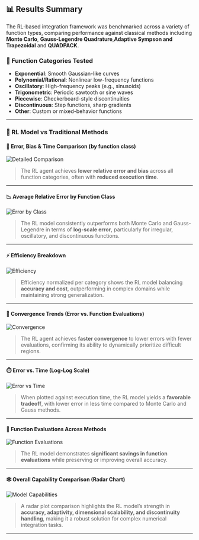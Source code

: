 ## 📊 Results Summary

The RL-based integration framework was benchmarked across a variety of function types, comparing performance against classical methods including **Monte Carlo**, **Gauss-Legendre Quadrature**,**Adaptive Sympson and Trapezoidal** and **QUADPACK**.

### 🔎 Function Categories Tested

- **Exponential**: Smooth Gaussian-like curves
- **Polynomial/Rational**: Nonlinear low-frequency functions
- **Oscillatory**: High-frequency peaks (e.g., sinusoids)
- **Trigonometric**: Periodic sawtooth or sine waves
- **Piecewise**: Checkerboard-style discontinuities
- **Discontinuous**: Step functions, sharp gradients
- **Other**: Custom or mixed-behavior functions

---

### 🧠 RL Model vs Traditional Methods

#### 🔻 Error, Bias & Time Comparison (by function class)

![Detailed Comparison](assets/detailed_function_examples.png)

> The RL agent achieves **lower relative error and bias** across all function categories, often with **reduced execution time**.

---

#### 📉 Average Relative Error by Function Class

![Error by Class](assets/error_comparison_by_class.png)

> The RL model consistently outperforms both Monte Carlo and Gauss-Legendre in terms of **log-scale error**, particularly for irregular, oscillatory, and discontinuous functions.

---

#### ⚡ Efficiency Breakdown

![Efficiency](assets/efficiency.jpeg)

> Efficiency normalized per category shows the RL model balancing **accuracy and cost**, outperforming in complex domains while maintaining strong generalization.

---

#### 🔁 Convergence Trends (Error vs. Function Evaluations)

![Convergence](assets/error_convergence.jpeg)

> The RL agent achieves **faster convergence** to lower errors with fewer evaluations, confirming its ability to dynamically prioritize difficult regions.

---

#### ⏱️ Error vs. Time (Log-Log Scale)

![Error vs Time](assets/error_vs_time_ind.png)

> When plotted against execution time, the RL model yields a **favorable tradeoff**, with lower error in less time compared to Monte Carlo and Gauss methods.

---

#### 🔄 Function Evaluations Across Methods

![Function Evaluations](assets/func_evaluations.jpeg)

> The RL model demonstrates **significant savings in function evaluations** while preserving or improving overall accuracy.

---

#### 🕸️ Overall Capability Comparison (Radar Chart)

![Model Capabilities](assets/stats.jpeg)

> A radar plot comparison highlights the RL model’s strength in **accuracy, adaptivity, dimensional scalability, and discontinuity handling**, making it a robust solution for complex numerical integration tasks.

---
